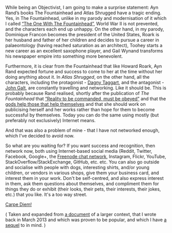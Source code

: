 While being an Objectivist, I am going to make a surprise statement: Ayn Rand’s books The Fountainhead and Atlas Shrugged have a tragic ending. Yes, in The Fountainhead, unlike in my parody and modernisation of it which I called [“The One With The Fountainhead”](http://www.shlomifish.org/humour/TOWTF/), World War II is not prevented, and the characters each end up unhappy. On the other hand, in my parody, Dominique Francon becomes the president of the United States, Roark is her husband and father of her children and decides to pursue a career in palaeontology (having reached saturation as an architect), Toohey starts a new career as an excellent saxophone player, and Gail Wynand transforms his newspaper empire into something more benevolent.

Furthermore, it is clear from the Fountainhead that like Howard Roark, Ayn Rand expected fortune and success to come to her at the time without her doing anything about it. In _Atlas Shrugged_, on the other hand, all the characters, including the protagonist - [Dagny Taggart](http://en.wikipedia.org/wiki/List_of_Atlas_Shrugged_characters#Dagny_Taggart), and the antagonist - [John Galt](http://en.wikipedia.org/wiki/John_Galt), are constantly travelling and networking. Like it should be. This is probably because Rand realised, shortly after the publication of _The Fountainhead_ that [“Reality to be commanded, must be obeyed”](http://answers.yahoo.com/question/index?qid=20120402080644AAD8FGb) and that the [gods help those that help themselves](https://en.wikipedia.org/wiki/God_helps_those_who_help_themselves) and that she should work on publicising herself and her works rather than hope for them to become successful by themselves. Today you can do the same using mostly (but preferably not exclusively) Internet means.

And that was also a problem of mine - that I have not networked enough, which I've decided to avoid now.

So what are you waiting for? If you want success and recognition, then network now, both using Internet-based social media (Reddit, Twitter, Facebook, Google+, the [Freenode chat network](http://freenode.net/), Instagram, Flickr, YouTube, StackOverflow/StackExchange, GitHub, etc. etc. You can also go outside and socialise with people with dogs, interesting shirts, and/or young children, or vendors in various shops, give them your business card, and interest them in your work. Don't be self-centred, and also express interest in them, ask them questions about themselves, and compliment them for things they do or exhibit (their looks, their pets, their interests, their jokes, etc.) that you like. It's a too way street.

[Carpe Diem!](http://www.shlomifish.org/Files/files/images/carpe-diem-mofo.jpg)

( Taken and expanded from [a document](http://www.shlomifish.org/philosophy/philosophy/putting-all-cards-on-the-table-2013/) of a larger context, that I wrote back in March 2013 and which was proven to be popular, and which I have [a sequel](https://bitbucket.org/shlomif/putting-more-cards-on-the-table-2014) to in mind. )
